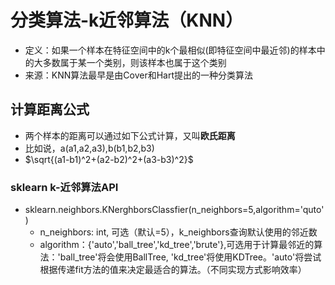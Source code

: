 # 分类算法-k近邻算法（KNN）

- 定义：如果一个样本在特征空间中的k个最相似(即特征空间中最近邻)的样本中的大多数属于某一个类别，则该样本也属于这个类别
- 来源：KNN算法最早是由Cover和Hart提出的一种分类算法

## 计算距离公式

- 两个样本的距离可以通过如下公式计算，又叫**欧氏距离**
- 比如说，a(a1,a2,a3),b(b1,b2,b3)
- $\sqrt{(a1-b1)^2+(a2-b2)^2+(a3-b3)^2}$

### sklearn k-近邻算法API

- sklearn.neighbors.KNerghborsClassfier(n_neighbors=5,algorithm='quto')
  - n_neighbors: int, 可选（默认=5），k_neighbors查询默认使用的邻近数
  - algorithm：{'auto','ball_tree','kd_tree','brute'},可选用于计算最邻近的算法：'ball_tree'将会使用BallTree, 'kd_tree'将使用KDTree。'auto'将尝试根据传递fit方法的值来决定最适合的算法。（不同实现方式影响效率）